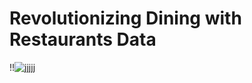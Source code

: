 # Revolutionizing Dining with Restaurants Data
!!![jjjjj](https://github.com/Lathishkumar20/Resume_Projects/assets/142078468/5e808fce-a3ca-4aaa-b039-8e9aae9d5366) 


